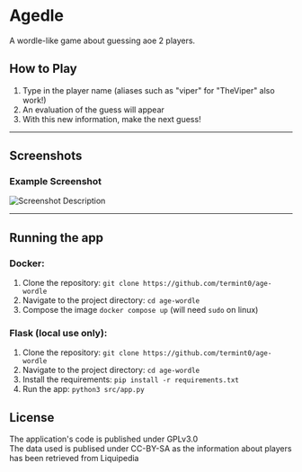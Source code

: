 # Agedle

A wordle-like game about guessing aoe 2 players.

## How to Play

1. Type in the player name (aliases such as "viper" for "TheViper" also work!)
2. An evaluation of the guess will appear
3. With this new information, make the next guess!

---

## Screenshots

### Example Screenshot
![Screenshot Description](#)

---

## Running the app

### Docker:
1. Clone the repository: `git clone https://github.com/termint0/age-wordle`
2. Navigate to the project directory: `cd age-wordle`
3. Compose the image `docker compose up` (will need `sudo` on linux)

### Flask (local use only):
1. Clone the repository: `git clone https://github.com/termint0/age-wordle`
2. Navigate to the project directory: `cd age-wordle`
3. Install the requirements: `pip install -r requirements.txt`
4. Run the app: `python3 src/app.py`

## License
The application's code is published under GPLv3.0\
The data used is publised under CC-BY-SA as the information about players has been retrieved from Liquipedia
